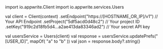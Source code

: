 import io.appwrite.Client
import io.appwrite.services.Users

val client = Client(context)
  .setEndpoint("https://[HOSTNAME_OR_IP]/v1") // Your API Endpoint
  .setProject("5df5acd0d48c2") // Your project ID
  .setKey("919c2d18fb5d4...a2ae413da83346ad2") // Your secret API key

val usersService = Users(client)
val response = usersService.updatePrefs("[USER_ID]", mapOf( "a" to "b" ))
val json = response.body?.string()